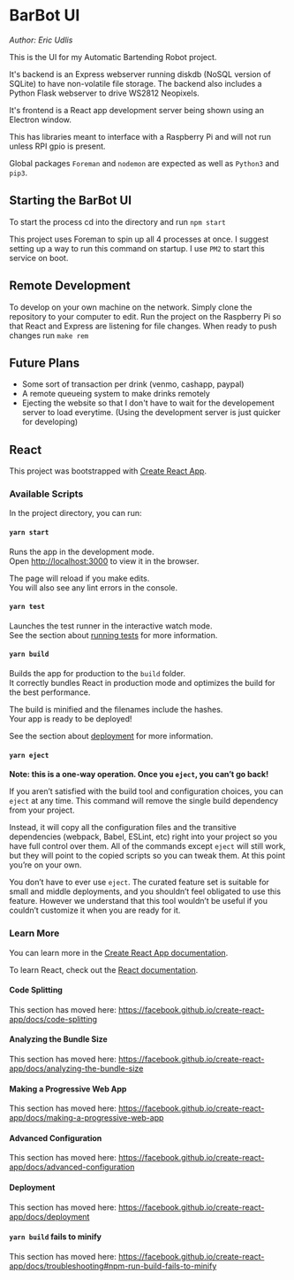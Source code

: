 # BarBot UI
*Author: Eric Udlis*

This is the UI for my Automatic Bartending Robot project. 

It's backend is an Express webserver running diskdb (NoSQL version of SQLite) to have non-volatile file storage. The backend also includes a Python Flask webserver to drive WS2812 Neopixels.

It's frontend is a React app development server being shown using an Electron window.

This has libraries meant to interface with a Raspberry Pi and will not run unless RPI gpio is present.

Global packages `Foreman` and `nodemon` are expected as well as `Python3` and `pip3`.


## Starting the BarBot UI

To start the process cd into the directory and run `npm start`

This project uses Foreman to spin up all 4 processes at once. I suggest setting up a way to run this command on startup. I use `PM2` to start this service on boot.

## Remote Development

To develop on your own machine on the network. Simply clone the repository to your computer to edit. Run the project on the Raspberry Pi so that React and Express are listening for file changes. When ready to push changes run `make rem`

## Future Plans
- Some sort of transaction per drink (venmo, cashapp, paypal)
- A remote queueing system to make drinks remotely
- Ejecting the website so that I don't have to wait for the developement server to load everytime. (Using the development server is just quicker for developing)


## React 
This project was bootstrapped with [Create React App](https://github.com/facebook/create-react-app).

### Available Scripts

In the project directory, you can run:

#### `yarn start`

Runs the app in the development mode.<br />
Open [http://localhost:3000](http://localhost:3000) to view it in the browser.

The page will reload if you make edits.<br />
You will also see any lint errors in the console.

#### `yarn test`

Launches the test runner in the interactive watch mode.<br />
See the section about [running tests](https://facebook.github.io/create-react-app/docs/running-tests) for more information.

#### `yarn build`

Builds the app for production to the `build` folder.<br />
It correctly bundles React in production mode and optimizes the build for the best performance.

The build is minified and the filenames include the hashes.<br />
Your app is ready to be deployed!

See the section about [deployment](https://facebook.github.io/create-react-app/docs/deployment) for more information.

#### `yarn eject`

**Note: this is a one-way operation. Once you `eject`, you can’t go back!**

If you aren’t satisfied with the build tool and configuration choices, you can `eject` at any time. This command will remove the single build dependency from your project.

Instead, it will copy all the configuration files and the transitive dependencies (webpack, Babel, ESLint, etc) right into your project so you have full control over them. All of the commands except `eject` will still work, but they will point to the copied scripts so you can tweak them. At this point you’re on your own.

You don’t have to ever use `eject`. The curated feature set is suitable for small and middle deployments, and you shouldn’t feel obligated to use this feature. However we understand that this tool wouldn’t be useful if you couldn’t customize it when you are ready for it.

### Learn More

You can learn more in the [Create React App documentation](https://facebook.github.io/create-react-app/docs/getting-started).

To learn React, check out the [React documentation](https://reactjs.org/).

#### Code Splitting

This section has moved here: https://facebook.github.io/create-react-app/docs/code-splitting

#### Analyzing the Bundle Size

This section has moved here: https://facebook.github.io/create-react-app/docs/analyzing-the-bundle-size

#### Making a Progressive Web App

This section has moved here: https://facebook.github.io/create-react-app/docs/making-a-progressive-web-app

#### Advanced Configuration

This section has moved here: https://facebook.github.io/create-react-app/docs/advanced-configuration

#### Deployment

This section has moved here: https://facebook.github.io/create-react-app/docs/deployment

#### `yarn build` fails to minify

This section has moved here: https://facebook.github.io/create-react-app/docs/troubleshooting#npm-run-build-fails-to-minify
